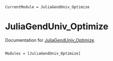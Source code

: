 ```@meta
CurrentModule = JuliaGendUniv_Optimize
```

# JuliaGendUniv_Optimize

Documentation for [JuliaGendUniv_Optimize](https://github.com/00krishna/JuliaGendUniv_Optimize.jl).

```@index
```

```@autodocs
Modules = [JuliaGendUniv_Optimize]
```
